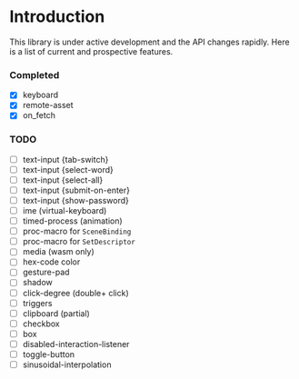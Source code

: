 # Introduction

This library is under active development and the API changes rapidly. Here is a list of current and prospective 
features.

### Completed 
- [x] keyboard
- [x] remote-asset
- [x] on_fetch

### TODO 

- [ ] text-input {tab-switch}
- [ ] text-input {select-word}
- [ ] text-input {select-all}
- [ ] text-input {submit-on-enter}
- [ ] text-input {show-password}
- [ ] ime (virtual-keyboard)
- [ ] timed-process (animation)
- [ ] proc-macro for `SceneBinding`
- [ ] proc-macro for `SetDescriptor`
- [ ] media (wasm only)
- [ ] hex-code color
- [ ] gesture-pad
- [ ] shadow
- [ ] click-degree (double+ click)
- [ ] triggers
- [ ] clipboard (partial)
- [ ] checkbox 
- [ ] box
- [ ] disabled-interaction-listener
- [ ] toggle-button
- [ ] sinusoidal-interpolation